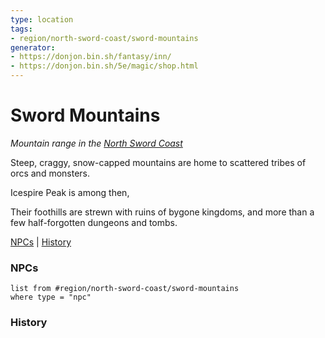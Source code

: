 ```yaml
---
type: location
tags: 
- region/north-sword-coast/sword-mountains
generator: 
- https://donjon.bin.sh/fantasy/inn/
- https://donjon.bin.sh/5e/magic/shop.html
---
```

# Sword Mountains
*Mountain range in the [North Sword Coast](North%20Sword%20Coast.md)*

Steep, craggy, snow-capped mountains are home to scattered tribes of orcs and monsters.

Icespire Peak is among then,

Their foothills are strewn with ruins of bygone kingdoms, and more than a few half-forgotten dungeons and tombs.


[NPCs](#NPCs) | [History](#History)

### NPCs

```dataview
list from #region/north-sword-coast/sword-mountains
where type = "npc"
```

### History